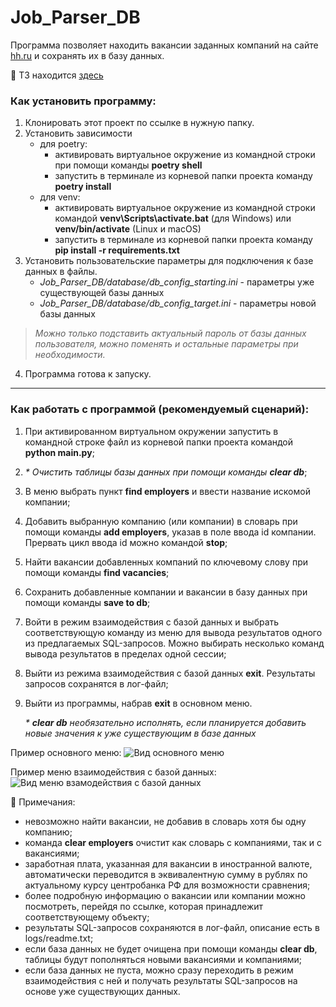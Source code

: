# Job_Parser_DB

Программа позволяет находить вакансии заданных компаний на сайте [hh.ru](https://hh.ru/) и сохранять их в базу данных.

:page_facing_up: ТЗ находится [здесь](https://skyengpublic.notion.site/5-1006b67899fb4ce1bd97668c09352453)

### Как установить программу: 
1. Клонировать этот проект по ссылке в нужную папку.
2. Установить зависимости
    + для poetry:
        - активировать виртуальное окружение из командной строки при помощи команды **poetry shell**
        - запустить в терминале из корневой папки проекта команду **poetry install**
    + для venv:
        - активировать виртуальное окружение из командной строки командой **venv\Scripts\activate.bat** (для Windows) или **venv/bin/activate** (Linux и macOS)
        - запустить в терминале из корневой папки проекта команду **pip install -r requirements.txt**  
3. Установить пользовательские параметры для подключения к базе данных в файлы.
    + *Job_Parser_DB/database/db_config_starting.ini* - параметры уже существующей базы данных
    + *Job_Parser_DB/database/db_config_target.ini* - параметры новой базы данных
> *Можно только подставить актуальный пароль от базы данных пользователя, можно поменять и остальные параметры при необходимости.*
4. Программа готова к запуску.
___________________________________________

### Как работать с программой (рекомендуемый сценарий): 
1. При активированном виртуальном окружении запустить в командной строке файл из корневой папки проекта командой **python main.py**;
2. _* Очистить таблицы базы данных при помощи команды **clear db**_;
3. В меню выбрать пункт **find employers** и ввести название искомой компании;
4. Добавить выбранную компанию (или компании) в словарь при помощи команды **add employers**, указав в поле ввода id компании. Прервать цикл ввода id можно командой **stop**;
5. Найти вакансии добавленных компаний по ключевому слову при помощи команды **find vacancies**; 
6. Сохранить добавленные компании и вакансии в базу данных при помощи команды **save to db**;
7. Войти в режим взаимодействия с базой данных и выбрать соответствующую команду из меню для вывода результатов одного из предлагаемых SQL-запросов. Можно выбирать несколько команд вывода результатов в пределах одной сессии;
8. Выйти из режима взаимодействия с базой данных **exit**. Результаты запросов сохранятся в лог-файл;
9. Выйти из программы, набрав **exit** в основном меню.
    
   _* **clear db** необязательно исполнять, если планируется добавить новые значения к уже существующим в базе данных_

Пример основного меню:
![Вид основного меню](http://joxi.ru/krDZkQyCd5JVV2.jpg)

Пример меню взаимодействия с базой данных:
![Вид меню взамодействия с базой данных](http://joxi.ru/a2XdYNPTpLDO02.jpg)

:pushpin: Примечания:
* невозможно найти вакансии, не добавив в словарь хотя бы одну компанию;
* команда **clear employers** очистит как словарь с компаниями, так и с вакансиями;
* заработная плата, указанная для вакансии в иностранной валюте, автоматически переводится в эквивалентную сумму в рублях по актуальному курсу центробанка РФ для возможности сравнения;
* более подробную информацию о вакансии или компании можно посмотреть, перейдя по ссылке, которая принадлежит соответствующему объекту;
* результаты SQL-запросов сохраняются в лог-файл, описание есть в logs/readme.txt;
* если база данных не будет очищена при помощи команды **clear db**, таблицы будут пополняться новыми вакансиями и компаниями;
* если база данных не пуста, можно сразу переходить в режим взаимодействия с ней и получать результаты SQL-запросов на основе уже существующих данных.
